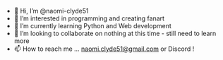 - 👋 Hi, I’m @naomi-clyde51
- 👀 I’m interested in programming and creating fanart
- 🌱 I’m currently learning Python and Web development
- 💞️ I’m looking to collaborate on nothing at this time - still need to learn more
- 📫 How to reach me ... naomi.clyde51@gmail.com or Discord !

<!---
naomi-clyde51/naomi-clyde51 is a ✨ special ✨ repository because its `README.md` (this file) appears on your GitHub profile.
You can click the Preview link to take a look at your changes.
--->
